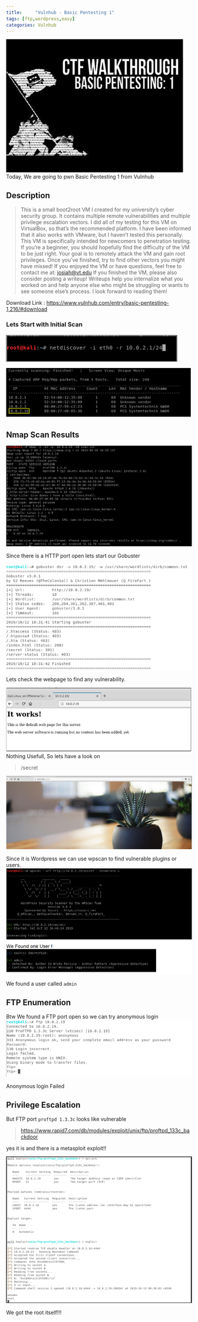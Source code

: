 ```yaml
---
title:     "Vulnhub - Basic Pentesting 1"
tags: [ftp,wordpress,easy]
categories: Vulnhub
---
```


![](https://raw.githubusercontent.com/0xw0lf/0xw0lf.github.io/master/img/basic_pentesting1/1.1.jpg)
Today, We are going to pwn Basic Pentesting 1 from Vulnhub

## Description

> This is a small boot2root VM I created for my university’s cyber security group. It contains multiple remote vulnerabilities and multiple privilege escalation vectors. I did all of my testing for this VM on VirtualBox, so that’s the recommended platform. I have been informed that it also works with VMware, but I haven’t tested this personally.
 This VM is specifically intended for newcomers to penetration testing. If you’re a beginner, you should hopefully find the difficulty of the VM to be just right.
Your goal is to remotely attack the VM and gain root privileges. Once you’ve finished, try to find other vectors you might have missed! If you enjoyed the VM or have questions, feel free to contact me at: josiah@vt.edu
If you finished the VM, please also consider posting a writeup! Writeups help you internalize what you worked on and help anyone else who might be struggling or wants to see someone else’s process. I look forward to reading them!

Download Link : <https://www.vulnhub.com/entry/basic-pentesting-1,216/#download>



### Lets Start with Initial Scan

![](https://raw.githubusercontent.com/0xw0lf/0xw0lf.github.io/master/img/basic_pentesting1/1.png)

![](https://raw.githubusercontent.com/0xw0lf/0xw0lf.github.io/master/img/basic_pentesting1/2.png)


## Nmap Scan Results

![](https://raw.githubusercontent.com/0xw0lf/0xw0lf.github.io/master/img/basic_pentesting1/3.png)


Since there is a HTTP port open lets start our Gobuster 

![](https://raw.githubusercontent.com/0xw0lf/0xw0lf.github.io/master/img/basic_pentesting1/4.png)

Lets check the webpage to find any vulnerability.

![](https://raw.githubusercontent.com/0xw0lf/0xw0lf.github.io/master/img/basic_pentesting1/5.png)
Nothing Usefull, So lets have a look on 

> /secret

![](https://raw.githubusercontent.com/0xw0lf/0xw0lf.github.io/master/img/basic_pentesting1/6.png)

Since it is Wordpress we can use wpscan to find vulnerable plugins or users.
![](https://raw.githubusercontent.com/0xw0lf/0xw0lf.github.io/master/img/basic_pentesting1/7.png)

We found a user called ```admin```

## FTP Enumeration

Btw We found a FTP port open so we can try anonymous login
![](https://raw.githubusercontent.com/0xw0lf/0xw0lf.github.io/master/img/basic_pentesting1/9.png)

Anonymous login Failed

## Privilege Escalation

But FTP port ```proftpd 1.3.3c``` looks like vulnerable

> https://www.rapid7.com/db/modules/exploit/unix/ftp/proftpd_133c_backdoor

yes it is and there is a metasploit exploit!!

![](https://raw.githubusercontent.com/0xw0lf/0xw0lf.github.io/master/img/basic_pentesting1/10.png)

We got the root itself!!!

